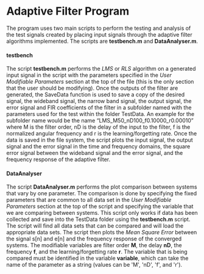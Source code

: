 # Adaptive Filter Program

The program uses two main scripts to perform the testing and analysis of the test signals created by placing input signals through the adaptive filter algorithms implemented. The scripts are __testbench.m__ and __DataAnalyser.m__.  

#### testbench

The script __testbench.m__ performs the _LMS_ or _RLS_ algorithm on a generated input signal in the script with the parameters specified in the _User Modifiable  Parameters_ section at the top of the file (this is the only section that the user should be modifying). Once the outputs of the filter are generated, the SaveData function is used to save a copy of the desired signal, the wideband signal, the narrow band signal, the output signal, the error signal and FIR coefficients of the filter in a subfolder named with the parameters used for the test within the folder TestData. An example for the subfolder name would be the name “LMS_M50_nD100_f0.10000_r0.00010” where M is the filter order, nD is the delay of the input to the filter, f is the normalized angular frequency and r is the learning/forgetting rate. Once the data is saved in the file system, the script plots the input signal, the output signal and the error signal in the time and frequency domains, the square error signal between the wideband signal and the error signal, and the frequency response of the adaptive filter. 

#### DataAnalyser

The script __DataAnalyser.m__ performs the plot comparison between systems that vary by one parameter.  The comparison is done by specifying the fixed parameters that are common to all data set in the _User Modifiable  Parameters_ section at the top of the script and specifying the variable that we are comparing between systems. This script only works if data has been collected and save into the TestData folder using the __testbench.m__ script. The script will find all data sets that can be compared and will load the appropriate data sets. The script then plots the _Mean Square Error_ between the signal s[n] and e[n] and the frequency response of the converged systems. The modifiable  variables are filter order __M__, the delay __nD__, the frequency __f__, and the learning/forgetting rate __r__. The variable that is being compared must be identified in the variable __variable__, which can take the name of the parameter as a string (values can be 'M', 'nD', 'f', and 'r'). 